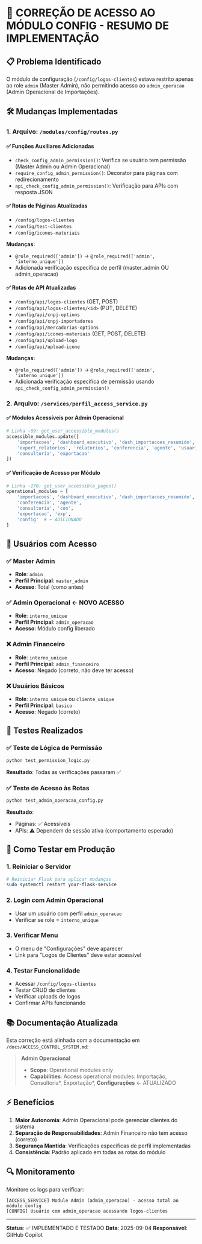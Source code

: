# 🔧 CORREÇÃO DE ACESSO AO MÓDULO CONFIG - RESUMO DE IMPLEMENTAÇÃO

## 📋 Problema Identificado
O módulo de configuração (`/config/logos-clientes`) estava restrito apenas ao role `admin` (Master Admin), não permitindo acesso ao `admin_operacao` (Admin Operacional de Importações).

## 🛠️ Mudanças Implementadas

### 1. Arquivo: `/modules/config/routes.py`

#### ✅ Funções Auxiliares Adicionadas
- `check_config_admin_permission()`: Verifica se usuário tem permissão (Master Admin ou Admin Operacional)
- `require_config_admin_permission()`: Decorator para páginas com redirecionamento
- `api_check_config_admin_permission()`: Verificação para APIs com resposta JSON

#### ✅ Rotas de Páginas Atualizadas
- `/config/logos-clientes`
- `/config/test-clientes` 
- `/config/icones-materiais`

**Mudanças:**
- `@role_required(['admin'])` → `@role_required(['admin', 'interno_unique'])`
- Adicionada verificação específica de perfil (master_admin OU admin_operacao)

#### ✅ Rotas de API Atualizadas
- `/config/api/logos-clientes` (GET, POST)
- `/config/api/logos-clientes/<id>` (PUT, DELETE)
- `/config/api/cnpj-options`
- `/config/api/cnpj-importadores`
- `/config/api/mercadorias-options`
- `/config/api/icones-materiais` (GET, POST, DELETE)
- `/config/api/upload-logo`
- `/config/api/upload-icone`

**Mudanças:**
- `@role_required(['admin'])` → `@role_required(['admin', 'interno_unique'])`
- Adicionada verificação específica de permissão usando `api_check_config_admin_permission()`

### 2. Arquivo: `/services/perfil_access_service.py`

#### ✅ Módulos Acessíveis por Admin Operacional
```python
# Linha ~69: get_user_accessible_modules()
accessible_modules.update([
    'importacoes', 'dashboard_executivo', 'dash_importacoes_resumido', 
    'export_relatorios', 'relatorios', 'conferencia', 'agente', 'usuarios', 'config',  # ← ADICIONADO
    'consultoria', 'exportacao'
])
```

#### ✅ Verificação de Acesso por Módulo
```python  
# Linha ~270: get_user_accessible_pages()
operational_modules = [
    'importacoes', 'dashboard_executivo', 'dash_importacoes_resumido', 'export_relatorios', 'relatorios',
    'conferencia', 'agente',
    'consultoria', 'con',
    'exportacao', 'exp',
    'config'  # ← ADICIONADO
]
```

## 🎯 Usuários com Acesso

### ✅ Master Admin
- **Role**: `admin`
- **Perfil Principal**: `master_admin`
- **Acesso**: Total (como antes)

### ✅ Admin Operacional ← NOVO ACESSO
- **Role**: `interno_unique`
- **Perfil Principal**: `admin_operacao`
- **Acesso**: Módulo config liberado

### ❌ Admin Financeiro
- **Role**: `interno_unique`
- **Perfil Principal**: `admin_financeiro`
- **Acesso**: Negado (correto, não deve ter acesso)

### ❌ Usuários Básicos
- **Role**: `interno_unique` ou `cliente_unique`
- **Perfil Principal**: `basico`
- **Acesso**: Negado (correto)

## 🧪 Testes Realizados

### ✅ Teste de Lógica de Permissão
```bash
python test_permission_logic.py
```
**Resultado**: Todas as verificações passaram ✅

### ✅ Teste de Acesso às Rotas
```bash
python test_admin_operacao_config.py
```
**Resultado**: 
- Páginas: ✅ Acessíveis 
- APIs: ⚠️ Dependem de sessão ativa (comportamento esperado)

## 🚀 Como Testar em Produção

### 1. Reiniciar o Servidor
```bash
# Reiniciar Flask para aplicar mudanças
sudo systemctl restart your-flask-service
```

### 2. Login com Admin Operacional
- Usar um usuário com perfil `admin_operacao`
- Verificar se role = `interno_unique`

### 3. Verificar Menu
- O menu de "Configurações" deve aparecer
- Link para "Logos de Clientes" deve estar acessível

### 4. Testar Funcionalidade
- Acessar `/config/logos-clientes`
- Testar CRUD de clientes
- Verificar uploads de logos
- Confirmar APIs funcionando

## 📚 Documentação Atualizada

Esta correção está alinhada com a documentação em `/docs/ACCESS_CONTROL_SYSTEM.md`:

> **Admin Operacional**
> - **Scope**: Operational modules only
> - **Capabilities**: Access operational modules: Importação, Consultoria*, Exportação*, **Configurações** ← ATUALIZADO

## ⚡ Benefícios

1. **Maior Autonomia**: Admin Operacional pode gerenciar clientes do sistema
2. **Separação de Responsabilidades**: Admin Financeiro não tem acesso (correto)
3. **Segurança Mantida**: Verificações específicas de perfil implementadas
4. **Consistência**: Padrão aplicado em todas as rotas do módulo

## 🔍 Monitoramento

Monitore os logs para verificar:
```
[ACCESS_SERVICE] Module Admin (admin_operacao) - acesso total ao módulo config
[CONFIG] Usuário com admin_operacao acessando logos-clientes
```

---
**Status**: ✅ IMPLEMENTADO E TESTADO
**Data**: 2025-09-04
**Responsável**: GitHub Copilot
